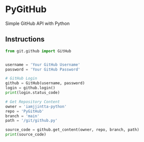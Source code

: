 # PyGitHub
Simple GitHub API with Python

## Instructions
```python
from git.github import GitHub


username = 'Your GitHub Username'
password = 'Your GitHub Password'

# GitHub Login
github = GitHub(username, password)
login = github.login()
print(login.status_code)

# Get Repository Content
owner = 'iamjjintta-python'
repo = 'PyGitHub'
branch = 'main'
path = '/git/github.py'

source_code = github.get_content(owner, repo, branch, path)
print(source_code)
```
